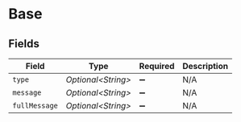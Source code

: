 # Base


## Fields

| Field               | Type                | Required            | Description         |
| ------------------- | ------------------- | ------------------- | ------------------- |
| `type`              | *Optional\<String>* | :heavy_minus_sign:  | N/A                 |
| `message`           | *Optional\<String>* | :heavy_minus_sign:  | N/A                 |
| `fullMessage`       | *Optional\<String>* | :heavy_minus_sign:  | N/A                 |
